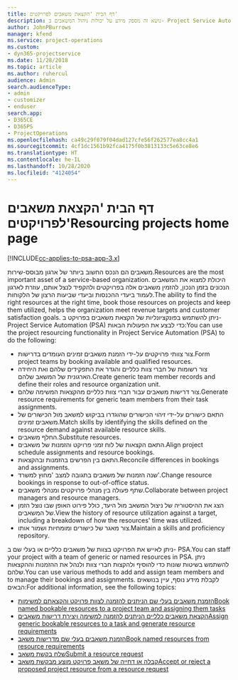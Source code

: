 ```yaml
---
title: דף הבית 'הקצאת משאבים לפרויקטים'
description: נושא זה מספק מידע על יכולות ניהול המשאבים ב- Project Service Automation‏ (PSA) עבור Dynamics 365.
author: JohnPBurrows
manager: kfend
ms.service: project-operations
ms.custom:
- dyn365-projectservice
ms.date: 11/28/2018
ms.topic: article
ms.author: ruhercul
audience: Admin
search.audienceType:
- admin
- customizer
- enduser
search.app:
- D365CE
- D365PS
- ProjectOperations
ms.openlocfilehash: ca49c29f079f04dad127cfe56f262577ea8cc4a1
ms.sourcegitcommit: 4cf1dc1561b92fca4175f0b3813133c5e63ce8e6
ms.translationtype: HT
ms.contentlocale: he-IL
ms.lasthandoff: 10/28/2020
ms.locfileid: "4124054"
---
```

# <a name="resourcing-projects-home-page"></a><span data-ttu-id="c970d-103">דף הבית 'הקצאת משאבים לפרויקטים'</span><span class="sxs-lookup"><span data-stu-id="c970d-103">Resourcing projects home page</span></span>

[!INCLUDE[cc-applies-to-psa-app-3.x](../includes/cc-applies-to-psa-app-3x.md)]

<span data-ttu-id="c970d-104">משאבים הם הנכס החשוב ביותר של ארגון מבוסס-שירות.</span><span class="sxs-lookup"><span data-stu-id="c970d-104">Resources are the most important asset of a service-based organization.</span></span> <span data-ttu-id="c970d-105">היכולת למצוא את המשאבים הנכונים בזמן הנכון, להזמין משאבים אלה בפרויקטים ולהקפיד לנצל אותם, עוזרת לארגון לעמוד ביעדי ההכנסות וביעדי שביעות הרצון של הלקוחות.</span><span class="sxs-lookup"><span data-stu-id="c970d-105">The ability to find the right resources at the right time, book those resources on projects and keep them utilized, helps the organization meet revenue targets and customer satisfaction goals.</span></span> <span data-ttu-id="c970d-106">ניתן להשתמש בפונקציונליות של הקצאת משאבים בפרויקט ב- Project Service Automation‏ (PSA) כדי לבצע את הפעולות הבאות:</span><span class="sxs-lookup"><span data-stu-id="c970d-106">You can use the project resourcing functionality in Project Service Automation (PSA) to do the following:</span></span>

- <span data-ttu-id="c970d-107">צור צוותי פרויקטים על-ידי הזמנת משאבים זמינים העומדים בדרישות.</span><span class="sxs-lookup"><span data-stu-id="c970d-107">Form project teams by booking available and qualified resources.</span></span>
- <span data-ttu-id="c970d-108">צור רשומות של חברי צוות כלליים והגדר את התפקידים שלהם ואת היחידה הארגונית של המשאב שלהם.</span><span class="sxs-lookup"><span data-stu-id="c970d-108">Create generic team member records and define their roles and resource organization unit.</span></span>
- <span data-ttu-id="c970d-109">צור דרישות משאבים עבור חברי צוות כלליים מהקצאות המשימה שלהם.</span><span class="sxs-lookup"><span data-stu-id="c970d-109">Generate resource requirements for generic team members from their task assignments.</span></span>
- <span data-ttu-id="c970d-110">התאם כישורים על-ידי זיהוי הכישורים שהוגדרו בביקוש למשאב מול הכישורים של משאבים זמינים.</span><span class="sxs-lookup"><span data-stu-id="c970d-110">Match skills by identifying the skills defined on the resource demand against available resource skills.</span></span>
- <span data-ttu-id="c970d-111">החלף משאבים.</span><span class="sxs-lookup"><span data-stu-id="c970d-111">Substitute resources.</span></span>
- <span data-ttu-id="c970d-112">התאם הקצאות של לוח זמני פרויקט והזמנות של משאבים.</span><span class="sxs-lookup"><span data-stu-id="c970d-112">Align project schedule assignments and resource bookings.</span></span>
- <span data-ttu-id="c970d-113">התאם בין הפרשים בהזמנות ובהקצאות.</span><span class="sxs-lookup"><span data-stu-id="c970d-113">Reconcile differences in bookings and assignments.</span></span>
- <span data-ttu-id="c970d-114">שנה הזמנות של משאבים בתגובה למצב 'מחוץ למשרד'.</span><span class="sxs-lookup"><span data-stu-id="c970d-114">Change resource bookings in response to out-of-office status.</span></span>
- <span data-ttu-id="c970d-115">שתף פעולה בין מנהלי פרויקטים ומנהלי משאבים.</span><span class="sxs-lookup"><span data-stu-id="c970d-115">Collaborate between project managers and resource managers.</span></span>
- <span data-ttu-id="c970d-116">הצג את ההיסטוריה של ניצול המשאב מול היעד, כולל פירוט האופן שבו נוצל הזמן של המשאבים.</span><span class="sxs-lookup"><span data-stu-id="c970d-116">View the history of resource utilization against a target, including a breakdown of how the resources' time was utilized.</span></span>
- <span data-ttu-id="c970d-117">צור מאגר של כישורים ומומחיות ושמור אותו.</span><span class="sxs-lookup"><span data-stu-id="c970d-117">Maintain a skills and proficiency repository.</span></span>


<span data-ttu-id="c970d-118">ניתן לאייש את הפרויקט בצוות של משאבים כלליים או בעלי שם ב- PSA.</span><span class="sxs-lookup"><span data-stu-id="c970d-118">You can staff your project with a team of generic or named resources in PSA.</span></span> <span data-ttu-id="c970d-119">ניתן להשתמש בשיטות שונות כדי להוסיף ולהקצות חברי צוות ולנהל את ההזמנות וההקצאות שלהם.</span><span class="sxs-lookup"><span data-stu-id="c970d-119">You can use various methods to add and assign team members and to manage their bookings and assignments.</span></span> <span data-ttu-id="c970d-120">לקבלת מידע נוסף, עיין בנושאים הבאים:</span><span class="sxs-lookup"><span data-stu-id="c970d-120">For additional information, see the following topics:</span></span>

- [<span data-ttu-id="c970d-121">הזמנת משאבים בעלי שם הניתנים להזמנה לצוות פרויקט והקצאתם למשימות</span><span class="sxs-lookup"><span data-stu-id="c970d-121">Book named bookable resources to a project team and assigning them tasks</span></span>](assign-named-bookable-resource.md)
- [<span data-ttu-id="c970d-122">הקצאת משאבים כלליים הניתנים להזמנה למשימה ויצירת דרישות משאבים</span><span class="sxs-lookup"><span data-stu-id="c970d-122">Assign generic bookable resources to a task and generate resource requirements</span></span>](assign-generic-bookable-resource.md)
- [<span data-ttu-id="c970d-123">הזמנת משאבים בעלי שם מדרישות משאב</span><span class="sxs-lookup"><span data-stu-id="c970d-123">Book named resources from resource requirements</span></span>](book-named-resource.md)
- [<span data-ttu-id="c970d-124">שלח בקשת משאב</span><span class="sxs-lookup"><span data-stu-id="c970d-124">Submit a resource request</span></span>](submit-resource-request.md)
- [<span data-ttu-id="c970d-125">קבלה או דחייה של משאב פרויקט מוצע מבקשת משאב</span><span class="sxs-lookup"><span data-stu-id="c970d-125">Accept or reject a proposed project resource from a resource request</span></span>](accept-reject-proposed-resource.md)

